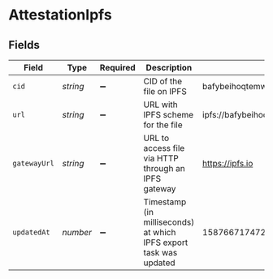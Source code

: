 # AttestationIpfs


## Fields

| Field                                                              | Type                                                               | Required                                                           | Description                                                        | Example                                                            |
| ------------------------------------------------------------------ | ------------------------------------------------------------------ | ------------------------------------------------------------------ | ------------------------------------------------------------------ | ------------------------------------------------------------------ |
| `cid`                                                              | *string*                                                           | :heavy_minus_sign:                                                 | CID of the file on IPFS                                            | bafybeihoqtemwitqajy6d654tmghqqvxmzgblddj2egst6yilplr5num6u        |
| `url`                                                              | *string*                                                           | :heavy_minus_sign:                                                 | URL with IPFS scheme for the file                                  | ipfs://bafybeihoqtemwitqajy6d654tmghqqvxmzgblddj2egst6yilplr5num6u |
| `gatewayUrl`                                                       | *string*                                                           | :heavy_minus_sign:                                                 | URL to access file via HTTP through an IPFS gateway                | https://ipfs.io                                                    |
| `updatedAt`                                                        | *number*                                                           | :heavy_minus_sign:                                                 | Timestamp (in milliseconds) at which IPFS export task was updated<br/> | 1587667174725                                                      |